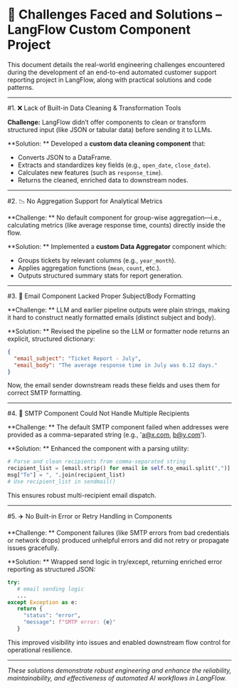 # 🚩 Challenges Faced and Solutions – LangFlow Custom Component Project

This document details the real-world engineering challenges encountered during the development of an end-to-end automated customer support reporting project in LangFlow, along with practical solutions and code patterns.

---

#1. ❌ Lack of Built-in Data Cleaning & Transformation Tools

**Challenge:** 
LangFlow didn’t offer components to clean or transform structured input (like JSON or tabular data) before sending it to LLMs.

**Solution: **
Developed a **custom data cleaning component** that:
- Converts JSON to a DataFrame.
- Extracts and standardizes key fields (e.g., `open_date`, `close_date`).
- Calculates new features (such as `response_time`).
- Returns the cleaned, enriched data to downstream nodes.

---

#2. 📉 No Aggregation Support for Analytical Metrics

**Challenge: **
No default component for group-wise aggregation—i.e., calculating metrics (like average response time, counts) directly inside the flow.

**Solution: **
Implemented a **custom Data Aggregator** component which:
- Groups tickets by relevant columns (e.g., `year_month`).
- Applies aggregation functions (`mean`, `count`, etc.).
- Outputs structured summary stats for report generation.

---

#3. 📧 Email Component Lacked Proper Subject/Body Formatting

**Challenge: **
LLM and earlier pipeline outputs were plain strings, making it hard to construct neatly formatted emails (distinct subject and body).

**Solution: **
Revised the pipeline so the LLM or formatter node returns an explicit, structured dictionary:

```json
{
  "email_subject": "Ticket Report - July",
  "email_body": "The average response time in July was 6.12 days."
}
```

Now, the email sender downstream reads these fields and uses them for correct SMTP formatting.

---

#4. 👥 SMTP Component Could Not Handle Multiple Recipients

**Challenge: **
The default SMTP component failed when addresses were provided as a comma-separated string (e.g., 'a@x.com, b@y.com').

**Solution: **
Enhanced the component with a parsing utility:

```python
# Parse and clean recipients from comma-separated string
recipient_list = [email.strip() for email in self.to_email.split(",")]
msg["To"] = ", ".join(recipient_list)
# Use recipient_list in sendmail()
```

This ensures robust multi-recipient email dispatch.

---

#5. ✈️ No Built-in Error or Retry Handling in Components

**Challenge: **
Component failures (like SMTP errors from bad credentials or network drops) produced unhelpful errors and did not retry or propagate issues gracefully.

**Solution: **
Wrapped send logic in try/except, returning enriched error reporting as structured JSON:

```python
try:
   # email sending logic
   ...
except Exception as e:
   return {
     "status": "error",
     "message": f"SMTP error: {e}"
   }
```

This improved visibility into issues and enabled downstream flow control for operational resilience.

---

*These solutions demonstrate robust engineering and enhance the reliability, maintainability, and effectiveness of automated AI workflows in LangFlow.*